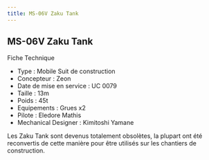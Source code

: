 ```yaml
---
title: MS-06V Zaku Tank
---
```


MS-06V Zaku Tank
----------------



Fiche Technique


* Type : Mobile Suit de construction
* Concepteur : Zeon
* Date de mise en service : UC 0079
* Taille : 13m
* Poids : 45t
* Equipements : Grues x2
* Pilote : Eledore Mathis
* Mechanical Designer : Kimitoshi Yamane


Les Zaku Tank sont devenus totalement obsolètes, la plupart ont été reconvertis de cette manière pour être utilisés sur les chantiers de construction.

